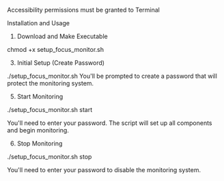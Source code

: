 Accessibility permissions must be granted to Terminal

Installation and Usage

1. Download and Make Executable

chmod +x setup_focus_monitor.sh

3. Initial Setup (Create Password)
   
./setup_focus_monitor.sh
You'll be prompted to create a password that will protect the monitoring system.

5. Start Monitoring
   
./setup_focus_monitor.sh start

You'll need to enter your password. The script will set up all components and begin monitoring.

6. Stop Monitoring
   
./setup_focus_monitor.sh stop

You'll need to enter your password to disable the monitoring system.
